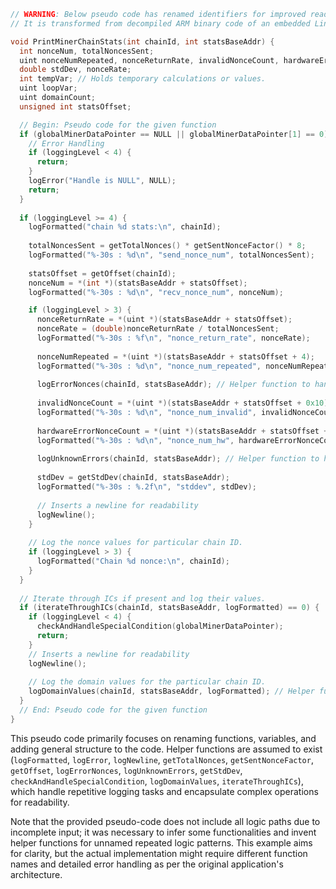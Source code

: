```c
// WARNING: Below pseudo code has renamed identifiers for improved readability.
// It is transformed from decompiled ARM binary code of an embedded Linux system (Bitmain Antminer).

void PrintMinerChainStats(int chainId, int statsBaseAddr) {
  int nonceNum, totalNoncesSent;
  uint nonceNumRepeated, nonceReturnRate, invalidNonceCount, hardwareErrorNonceCount;
  double stdDev, nonceRate;
  int tempVar; // Holds temporary calculations or values.
  uint loopVar;
  uint domainCount;
  unsigned int statsOffset;

  // Begin: Pseudo code for the given function
  if (globalMinerDataPointer == NULL || globalMinerDataPointer[1] == 0) {
    // Error Handling
    if (loggingLevel < 4) {
      return;
    }
    logError("Handle is NULL", NULL);
    return;
  }
  
  if (loggingLevel >= 4) {
    logFormatted("chain %d stats:\n", chainId);
    
    totalNoncesSent = getTotalNonces() * getSentNonceFactor() * 8;
    logFormatted("%-30s : %d\n", "send_nonce_num", totalNoncesSent);
    
    statsOffset = getOffset(chainId);
    nonceNum = *(int *)(statsBaseAddr + statsOffset);
    logFormatted("%-30s : %d\n", "recv_nonce_num", nonceNum);

    if (loggingLevel > 3) {
      nonceReturnRate = *(uint *)(statsBaseAddr + statsOffset);
      nonceRate = (double)nonceReturnRate / totalNoncesSent;
      logFormatted("%-30s : %f\n", "nonce_return_rate", nonceRate);
      
      nonceNumRepeated = *(uint *)(statsBaseAddr + statsOffset + 4);
      logFormatted("%-30s : %d\n", "nonce_num_repeated", nonceNumRepeated);
      
      logErrorNonces(chainId, statsBaseAddr); // Helper function to handle the logging.
      
      invalidNonceCount = *(uint *)(statsBaseAddr + statsOffset + 0x10);
      logFormatted("%-30s : %d\n", "nonce_num_invalid", invalidNonceCount);
      
      hardwareErrorNonceCount = *(uint *)(statsBaseAddr + statsOffset + 0x14);
      logFormatted("%-30s : %d\n", "nonce_num_hw", hardwareErrorNonceCount);
      
      logUnknownErrors(chainId, statsBaseAddr); // Helper function to handle the logging.
      
      stdDev = getStdDev(chainId, statsBaseAddr);
      logFormatted("%-30s : %.2f\n", "stddev", stdDev);
      
      // Inserts a newline for readability
      logNewline();
    }
    
    // Log the nonce values for particular chain ID.
    if (loggingLevel > 3) {
      logFormatted("Chain %d nonce:\n", chainId);
    }
  }
  
  // Iterate through ICs if present and log their values.
  if (iterateThroughICs(chainId, statsBaseAddr, logFormatted) == 0) {
    if (loggingLevel < 4) {
      checkAndHandleSpecialCondition(globalMinerDataPointer);
      return;
    }
    // Inserts a newline for readability
    logNewline();
    
    // Log the domain values for the particular chain ID.
    logDomainValues(chainId, statsBaseAddr, logFormatted); // Helper function to handle the logging.
  }
  // End: Pseudo code for the given function
}
```

This pseudo code primarily focuses on renaming functions, variables, and adding general structure to the code. Helper functions are assumed to exist (`logFormatted`, `logError`, `logNewline`, `getTotalNonces`, `getSentNonceFactor`, `getOffset`, `logErrorNonces`, `logUnknownErrors`, `getStdDev`, `checkAndHandleSpecialCondition`, `logDomainValues`, `iterateThroughICs`), which handle repetitive logging tasks and encapsulate complex operations for readability.

Note that the provided pseudo-code does not include all logic paths due to incomplete input; it was necessary to infer some functionalities and invent helper functions for unnamed repeated logic patterns. This example aims for clarity, but the actual implementation might require different function names and detailed error handling as per the original application's architecture.